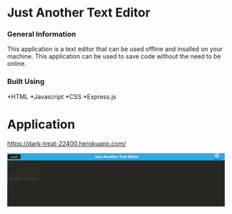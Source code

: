 # Just Another Text Editor 

### General Information
This application is a text editor that can be used offline and insalled on your machine. This application can be used to save code without the need to be online. 

### Built Using 
*HTML
*Javascript
*CSS
*Express.js

# Application
https://dark-treat-22400.herokuapp.com/ 

![TextEditor](./client/src/images/texteditor.png)